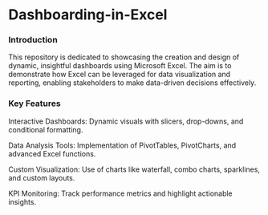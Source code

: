 # Dashboarding-in-Excel
### Introduction
This repository is dedicated to showcasing the creation and design of dynamic, insightful dashboards using Microsoft Excel. The aim is to demonstrate how Excel can be leveraged for data visualization and reporting, enabling stakeholders to make data-driven decisions effectively.

### Key Features
Interactive Dashboards: Dynamic visuals with slicers, drop-downs, and conditional formatting.

Data Analysis Tools: Implementation of PivotTables, PivotCharts, and advanced Excel functions.

Custom Visualization: Use of charts like waterfall, combo charts, sparklines, and custom layouts.

KPI Monitoring: Track performance metrics and highlight actionable insights.